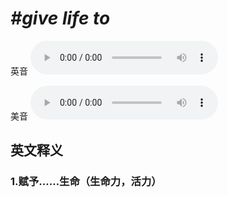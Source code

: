 # ***\#give life to*** 
英音
<audio src="./media/give life to1.aac" controls="controls"></audio>

美音
<audio src="./media/give life to2.aac" controls="controls"></audio>



  

英文释义
---
### 1.**赋予……生命（生命力，活力）**  



